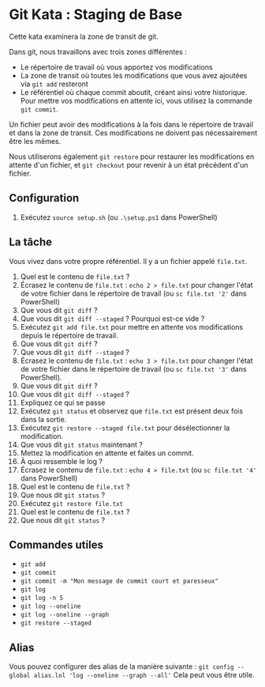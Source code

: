 # Git Kata : Staging de Base

Cette kata examinera la zone de transit de git.

Dans git, nous travaillons avec trois zones différentes :

* Le répertoire de travail où vous apportez vos modifications
* La zone de transit où toutes les modifications que vous avez ajoutées via `git add` resteront
* Le référentiel où chaque commit aboutit, créant ainsi votre historique. Pour mettre vos modifications en attente ici, vous utilisez la commande `git commit`.

Un fichier peut avoir des modifications à la fois dans le répertoire de travail et dans la zone de transit.
Ces modifications ne doivent pas nécessairement être les mêmes.

Nous utiliserons également `git restore` pour restaurer les modifications en attente d'un fichier, et `git checkout` pour revenir à un état précédent d'un fichier.

## Configuration

1. Exécutez `source setup.sh` (ou `.\setup.ps1` dans PowerShell)

## La tâche

Vous vivez dans votre propre référentiel. Il y a un fichier appelé `file.txt`.

1. Quel est le contenu de `file.txt` ?
2. Écrasez le contenu de `file.txt` : `echo 2 > file.txt` pour changer l'état de votre fichier dans le répertoire de travail (ou `sc file.txt '2'` dans PowerShell)
3. Que vous dit `git diff` ?
4. Que vous dit `git diff --staged` ? Pourquoi est-ce vide ?
5. Exécutez `git add file.txt` pour mettre en attente vos modifications depuis le répertoire de travail.
6. Que vous dit `git diff` ?
7. Que vous dit `git diff --staged` ?
8. Écrasez le contenu de `file.txt` : `echo 3 > file.txt` pour changer l'état de votre fichier dans le répertoire de travail (ou `sc file.txt '3'` dans PowerShell).
9. Que vous dit `git diff` ?
10. Que vous dit `git diff --staged` ?
11. Expliquez ce qui se passe
12. Exécutez `git status` et observez que `file.txt` est présent deux fois dans la sortie.
13. Exécutez `git restore --staged file.txt` pour désélectionner la modification.
14. Que vous dit `git status` maintenant ?
15. Mettez la modification en attente et faites un commit.
16. À quoi ressemble le log ?
17. Écrasez le contenu de `file.txt` : `echo 4 > file.txt` (ou `sc file.txt '4'` dans PowerShell)
18. Quel est le contenu de `file.txt` ?
19. Que nous dit `git status` ?
20. Exécutez `git restore file.txt`
21. Quel est le contenu de `file.txt` ?
22. Que nous dit `git status` ?

## Commandes utiles

- `git add`
- `git commit`
- `git commit -m "Mon message de commit court et paresseux"`
- `git log`
- `git log -n 5`
- `git log --oneline`
- `git log --oneline --graph`
- `git restore --staged`

## Alias

Vous pouvez configurer des alias de la manière suivante :
`git config --global alias.lol 'log --oneline --graph --all'`
Cela peut vous être utile.

